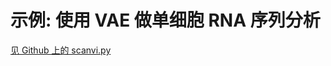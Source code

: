 # 示例: 使用 VAE 做单细胞 RNA 序列分析

[见 Github 上的 scanvi.py](https://github.com/pyro-ppl/pyro/blob/dev/examples/scanvi/scanvi.py)
